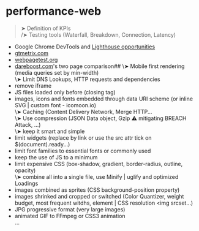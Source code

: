<!-- This content will not appear in the rendered Markdown -->
<!-- This content will not appear in the rendered Markdown -->
# performance-web

> ➤ Definition of KPIs  
/➤ Testing tools (Waterfall, Breakdown, Connection, Latency)  
- Google Chrome DevTools and  [Lighthouse opportunities](https://developer.chrome.com/docs/lighthouse/performance/)  
- [gtmetrix.com](https://gtmetrix.com/)  
- [webpagetest.org](https://www.webpagetest.org/)  
- [dareboost.com](https://www.dareboost.com/fr/compare)'s two page comparison##
\➤ Mobile first rendering (media queries set by min-width)  
\➤ Limit DNS Lookups, HTTP requests and dependencies  
- remove iframe  
- JS files loaded only before </body> (closing tag)  
- images, icons and fonts embedded through data URI scheme (or inline SVG | custom font - icomoon.io)  
\➤ Caching (Content Delivery Network, Merge HTTP...  
\➤ Use compression (JSON Data object, Gzip ⚠️ mitigating BREACH Attack, ...)  
\➤ keep it smart and simple  
- limit widgets (replace by link or use the src attr tick on $(document).ready...)  
- limit font families to essential fonts or commonly used  
- keep the use of JS to a minimum  
- limit expensive CSS (box-shadow, gradient, border-radius, outline, opacity)  
\➤ combine all into a single file, use Minify | uglify and optimized Loadings  
- images combined as sprites (CSS background-position property)  
- images shrinked and cropped or switched (Color Quantizer, weight budget, most frequent witdhs, <picture> element | CSS resolution <img srcset...)  
- JPG progressive format (very large images)  
- animated GIF to FFmpeg or CSS3 animation  
...  
